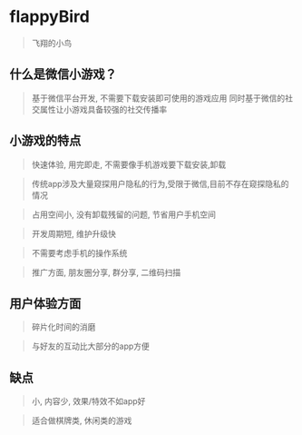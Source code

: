 # flappyBird
> 飞翔的小鸟

## 什么是微信小游戏？
> 基于微信平台开发, 不需要下载安装即可使用的游戏应用
> 同时基于微信的社交属性让小游戏具备较强的社交传播率

## 小游戏的特点
> 快速体验, 用完即走, 不需要像手机游戏要下载安装,卸载

> 传统app涉及大量窥探用户隐私的行为,受限于微信,目前不存在窥探隐私的情况

> 占用空间小, 没有卸载残留的问题, 节省用户手机空间

> 开发周期短, 维护升级快

> 不需要考虑手机的操作系统

> 推广方面, 朋友圈分享, 群分享, 二维码扫描

## 用户体验方面
> 碎片化时间的消磨

> 与好友的互动比大部分的app方便

## 缺点
> 小, 内容少, 效果/特效不如app好

> 适合做棋牌类, 休闲类的游戏